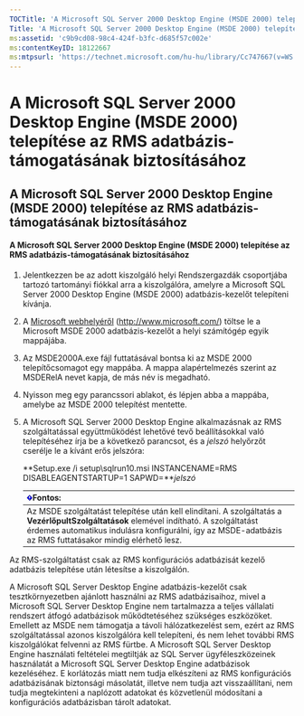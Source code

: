 ```yaml
---
TOCTitle: 'A Microsoft SQL Server 2000 Desktop Engine (MSDE 2000) telepítése az RMS adatbázis-támogatásának biztosításához'
Title: 'A Microsoft SQL Server 2000 Desktop Engine (MSDE 2000) telepítése az RMS adatbázis-támogatásának biztosításához'
ms:assetid: 'c9b9cd08-98c4-424f-b3fc-d685f57c002e'
ms:contentKeyID: 18122667
ms:mtpsurl: 'https://technet.microsoft.com/hu-hu/library/Cc747667(v=WS.10)'
---
```


A Microsoft SQL Server 2000 Desktop Engine (MSDE 2000) telepítése az RMS adatbázis-támogatásának biztosításához
===============================================================================================================

A Microsoft SQL Server 2000 Desktop Engine (MSDE 2000) telepítése az RMS adatbázis-támogatásának biztosításához
---------------------------------------------------------------------------------------------------------------

#### A Microsoft SQL Server 2000 Desktop Engine (MSDE 2000) telepítése az RMS adatbázis-támogatásának biztosításához

1.  Jelentkezzen be az adott kiszolgáló helyi Rendszergazdák csoportjába tartozó tartományi fiókkal arra a kiszolgálóra, amelyre a Microsoft SQL Server 2000 Desktop Engine (MSDE 2000) adatbázis-kezelőt telepíteni kívánja.

2.  A [Microsoft webhelyéről](http://www.microsoft.com/) (http://www.microsoft.com/) töltse le a Microsoft MSDE 2000 adatbázis-kezelőt a helyi számítógép egyik mappájába.

3.  Az MSDE2000A.exe fájl futtatásával bontsa ki az MSDE 2000 telepítőcsomagot egy mappába. A mappa alapértelmezés szerint az MSDERelA nevet kapja, de más név is megadható.

4.  Nyisson meg egy parancssori ablakot, és lépjen abba a mappába, amelybe az MSDE 2000 telepítést mentette.

5.  A Microsoft SQL Server 2000 Desktop Engine alkalmazásnak az RMS szolgáltatással együttműködést lehetővé tevő beállításokkal való telepítéséhez írja be a következő parancsot, és a *jelszó* helyőrzőt cserélje le a kívánt erős jelszóra:

    **Setup.exe /i setup\\sqlrun10.msi INSTANCENAME=RMS DISABLEAGENTSTARTUP=1 SAPWD=***jelszó*

    | ![](images/Cc747667.Important(WS.10).gif)Fontos:                                                                                                                                                                         |
    |-------------------------------------------------------------------------------------------------------------------------------------------------------------------------------------------------------------------------------------------------------|
    | Az MSDE szolgáltatást telepítése után kell elindítani. A szolgáltatás a **VezérlőpultSzolgáltatások** elemével indítható. A szolgáltatást érdemes automatikus indulásra konfigurálni, így az MSDE-adatbázis az RMS futtatásakor mindig elérhető lesz. |

Az RMS-szolgáltatást csak az RMS konfigurációs adatbázisát kezelő adatbázis telepítése után létesítse a kiszolgálón.

A Microsoft SQL Server Desktop Engine adatbázis-kezelőt csak tesztkörnyezetben ajánlott használni az RMS adatbázisaihoz, mivel a Microsoft SQL Server Desktop Engine nem tartalmazza a teljes vállalati rendszert átfogó adatbázisok működtetéséhez szükséges eszközöket. Emellett az MSDE nem támogatja a távoli hálózatkezelést sem, ezért az RMS szolgáltatással azonos kiszolgálóra kell telepíteni, és nem lehet további RMS kiszolgálókat felvenni az RMS fürtbe. A Microsoft SQL Server Desktop Engine használati feltételei megtiltják az SQL Server ügyféleszközeinek használatát a Microsoft SQL Server Desktop Engine adatbázisok kezeléséhez. E korlátozás miatt nem tudja elkészíteni az RMS konfigurációs adatbázisának biztonsági másolatát, illetve nem tudja azt visszaállítani, nem tudja megtekinteni a naplózott adatokat és közvetlenül módosítani a konfigurációs adatbázisban tárolt adatokat.
